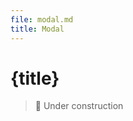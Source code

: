 ```yaml
---
file: modal.md
title: Modal
---
```


<script>
    import {Button} from '$lib'
</script>

# {title}

> 🚧 Under construction
